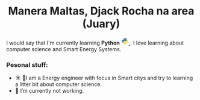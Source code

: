 <h1 align="center">Manera Maltas, Djack Rocha na area (Juary)</h1>

I would say that I'm currently learning **Python**  <a href="https://www.python.org" target="_blank"> <img src="https://raw.githubusercontent.com/devicons/devicon/master/icons/python/python-original.svg" alt="python" width="20" height="20"/> </a>.  I love learning about computer science and Smart Energy Systems.


### Pesonal stuff:

* ☀️  🔋I am a Energy  engineer with focus in Smart citys  and try to learning  a litter bit about computer science.
* 🔭 I’m currently not working. 



